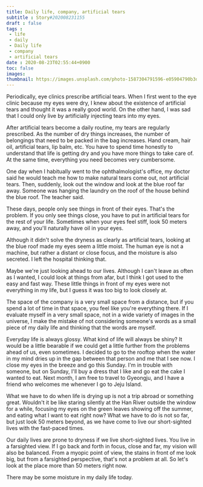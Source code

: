```yaml
---
title: Daily life, company, artificial tears
subtitle : Story#202008231155
draft : false
tags :
 - life
 - daily
 - Daily life
 - company
 - artificial tears
date : 2020-08-23T02:55:44+0900
toc: false
images: 
thumbnail: https://images.unsplash.com/photo-1587304791596-e05904790b3d?ixlib=rb-1.2.1&q=80&fm=jpg&crop=entropy&cs=tinysrgb&w=1080&fit=max&ixid=eyJhcHBfaWQiOjE1NTU0OX0
---
```


Periodically, eye clinics prescribe artificial tears. When I first went to the eye clinic because my eyes were dry, I knew about the existence of artificial tears and thought it was a really good world. On the other hand, I was sad that I could only live by artificially injecting tears into my eyes.  

After artificial tears become a daily routine, my tears are regularly prescribed. As the number of dry things increases, the number of belongings that need to be packed in the bag increases. Hand cream, hair oil, artificial tears, lip balm, etc. You have to spend time honestly to understand that life is getting dry and you have more things to take care of. At the same time, everything you need becomes very cumbersome.  

One day when I habitually went to the ophthalmologist's office, my doctor said he would teach me how to make natural tears come out, not artificial tears. Then, suddenly, look out the window and look at the blue roof far away. Someone was hanging the laundry on the roof of the house behind the blue roof. The teacher said.  

These days, people only see things in front of their eyes. That's the problem. If you only see things close, you have to put in artificial tears for the rest of your life. Sometimes when your eyes feel stiff, look 50 meters away, and you'll naturally have oil in your eyes.  

Although it didn't solve the dryness as clearly as artificial tears, looking at the blue roof made my eyes seem a little moist. The human eye is not a machine, but rather a distant or close focus, and the moisture is also secreted. I left the hospital thinking that.  

Maybe we're just looking ahead to our lives. Although I can't leave as often as I wanted, I could look at things from afar, but I think I got used to the easy and fast way. These little things in front of my eyes were not everything in my life, but I guess it was too big to look closely at.  

The space of the company is a very small space from a distance, but if you spend a lot of time in that space, you feel like you're everything there. If I evaluate myself in a very small space, not in a wide variety of images in the universe, I make the mistake of not considering someone's words as a small piece of my daily life and thinking that the words are myself.  

Everyday life is always glossy. What kind of life will always be shiny? It would be a little bearable if we could get a little further from the problems ahead of us, even sometimes. I decided to go to the rooftop when the water in my mind dries up in the gap between that person and me that I see now. I close my eyes in the breeze and go this Sunday. I'm in trouble with someone, but on Sunday, I'll buy a dress that I like and go eat the cake I wanted to eat. Next month, I am free to travel to Gyeongju, and I have a friend who welcomes me whenever I go to Jeju Island.  

What we have to do when life is drying up is not a trip abroad or something great. Wouldn't it be like staring silently at the Han River outside the window for a while, focusing my eyes on the green leaves showing off the summer, and eating what I want to eat right now? What we have to do is not so far, but just look 50 meters beyond, as we have come to live our short-sighted lives with the fast-paced times.  

Our daily lives are prone to dryness if we live short-sighted lives. You live in a farsighted view. If I go back and forth in focus, close and far, my vision will also be balanced. From a myopic point of view, the stains in front of me look big, but from a farsighted perspective, that's not a problem at all. So let's look at the place more than 50 meters right now.  

There may be some moisture in my daily life today.  


